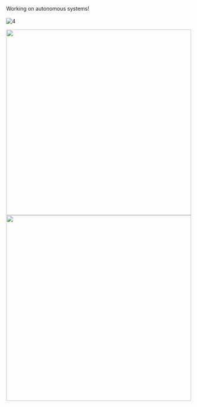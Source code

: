 Working on autonomous systems!
<br />
<br />
![4](https://github.com/winstxnhdw/AutoCarROS/blob/master/screenshots/4.gif?raw=true)
<p float="left">
  <img src="https://github.com/winstxnhdw/AutoCarROS/blob/master/screenshots/3.gif?raw=true" width="500" />
  <img src="https://github.com/winstxnhdw/AutoCarROS/blob/master/screenshots/4.gif?raw=true" width="500" /> 
</p>
